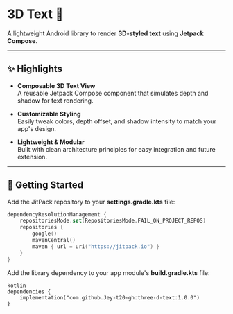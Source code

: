 # 3D Text 🎨

A lightweight Android library to render **3D-styled text** using **Jetpack Compose**.  

---

## ✨ Highlights

- **Composable 3D Text View**  
  A reusable Jetpack Compose component that simulates depth and shadow for text rendering.

- **Customizable Styling**  
  Easily tweak colors, depth offset, and shadow intensity to match your app's design.

- **Lightweight & Modular**  
  Built with clean architecture principles for easy integration and future extension.

---

## 🚀 Getting Started

Add the JitPack repository to your **settings.gradle.kts** file:

```kotlin
dependencyResolutionManagement {
    repositoriesMode.set(RepositoriesMode.FAIL_ON_PROJECT_REPOS)
    repositories {
        google()
        mavenCentral()
        maven { url = uri("https://jitpack.io") }
    }
}
```

Add the library dependency to your app module's **build.gradle.kts** file:

```
kotlin
dependencies {
    implementation("com.github.Jey-t20-gh:three-d-text:1.0.0")
}
